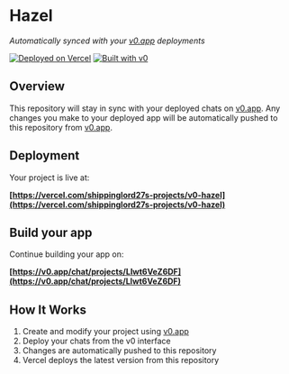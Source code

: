 # Hazel

*Automatically synced with your [v0.app](https://v0.app) deployments*

[![Deployed on Vercel](https://img.shields.io/badge/Deployed%20on-Vercel-black?style=for-the-badge&logo=vercel)](https://vercel.com/shippinglord27s-projects/v0-hazel)
[![Built with v0](https://img.shields.io/badge/Built%20with-v0.app-black?style=for-the-badge)](https://v0.app/chat/projects/LIwt6VeZ6DF)

## Overview

This repository will stay in sync with your deployed chats on [v0.app](https://v0.app).
Any changes you make to your deployed app will be automatically pushed to this repository from [v0.app](https://v0.app).

## Deployment

Your project is live at:

**[https://vercel.com/shippinglord27s-projects/v0-hazel](https://vercel.com/shippinglord27s-projects/v0-hazel)**

## Build your app

Continue building your app on:

**[https://v0.app/chat/projects/LIwt6VeZ6DF](https://v0.app/chat/projects/LIwt6VeZ6DF)**

## How It Works

1. Create and modify your project using [v0.app](https://v0.app)
2. Deploy your chats from the v0 interface
3. Changes are automatically pushed to this repository
4. Vercel deploys the latest version from this repository
